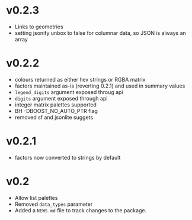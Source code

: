 # v0.2.3

* Links to geometries
* setting jsonify unbox to false for columnar data, so JSON is always an array

# v0.2.2

* colours returned as either hex strings or RGBA matrix
* factors maintained as-is (reverting 0.2.1) and used in summary values
* `legend_digits` argument exposed throug api
* `digits` argument exposed through api
* integer matrix palettes supported
* BH -DBOOST_NO_AUTO_PTR flag
* removed sf and jsonlite suggets

# v0.2.1

* factors now converted to strings by default

# v0.2

* Allow list palettes
* Removed `data_types` parameter
* Added a `NEWS.md` file to track changes to the package.
